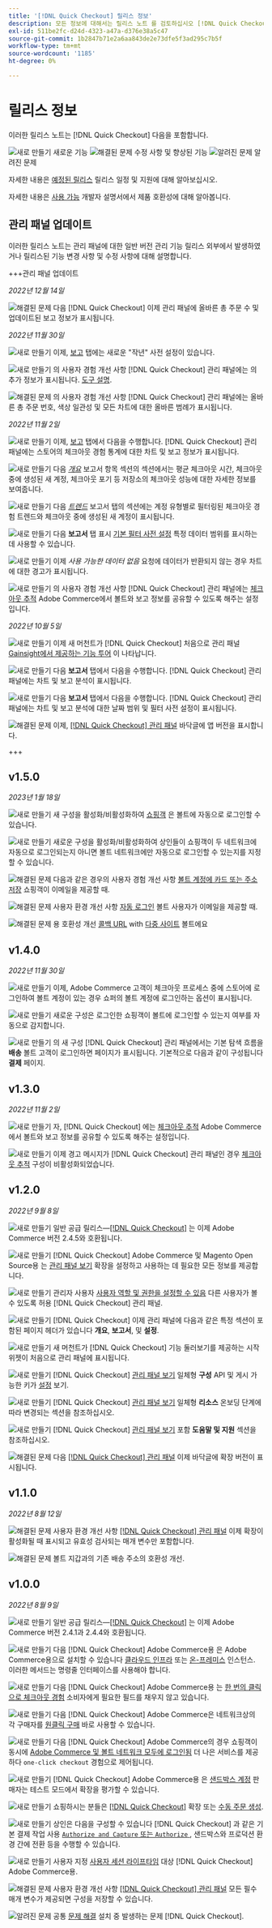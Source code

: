 ```yaml
---
title: '[!DNL Quick Checkout] 릴리스 정보'
description: 모든 정보에 대해서는 릴리스 노트 를 검토하십시오 [!DNL Quick Checkout] 릴리스.
exl-id: 511be2fc-d24d-4323-a47a-d376e38a5c47
source-git-commit: 1b2847b71e2a6aa843de2e73dfe5f3ad295c7b5f
workflow-type: tm+mt
source-wordcount: '1185'
ht-degree: 0%

---
```


# 릴리스 정보

이러한 릴리스 노트는 [!DNL Quick Checkout] 다음을 포함합니다.

![새로 만들기](../assets/new.svg) 새로운 기능
![해결된 문제](../assets/fix.svg) 수정 사항 및 향상된 기능
![알려진 문제](../assets/bug.svg) 알려진 문제

자세한 내용은 [예정된 릴리스](https://devdocs.magento.com/release/) 릴리스 일정 및 지원에 대해 알아보십시오.

자세한 내용은 [사용 가능](https://devdocs.magento.com/release/availability.html) 개발자 설명서에서 제품 호환성에 대해 알아봅니다.

## 관리 패널 업데이트

이러한 릴리스 노트는 관리 패널에 대한 일반 버전 관리 기능 릴리스 외부에서 발생하였거나 릴리스된 기능 변경 사항 및 수정 사항에 대해 설명합니다.

+++관리 패널 업데이트

_2022년 12월 14일_

![해결된 문제](../assets/fix.svg)<!-- Issue BOLT-524 --> 다음 [!DNL Quick Checkout] 이제 관리 패널에 올바른 총 주문 수 및 업데이트된 보고 정보가 표시됩니다.

_2022년 11월 30일_

![새로 만들기](../assets/new.svg)<!-- Issue BOLT-502 --> 이제, [보고](https://experienceleague.adobe.com/docs/commerce-merchant-services/quick-checkout/getting-started/quick-checkout-reporting/reports.html) 탭에는 새로운 &quot;작년&quot; 사전 설정이 있습니다.

![새로 만들기](../assets/new.svg)<!-- Issue BOLT-471 --> 의 사용자 경험 개선 사항 [!DNL Quick Checkout] 관리 패널에는 의 추가 정보가 표시됩니다. [도구 설명](https://experienceleague.adobe.com/docs/commerce-merchant-services/quick-checkout/getting-started/quick-checkout-reporting/reports.html).

![해결된 문제](../assets/fix.svg)<!-- Issue BOLT-514 --> 의 사용자 경험 개선 사항 [!DNL Quick Checkout] 관리 패널에는 올바른 총 주문 번호, 색상 일관성 및 모든 차트에 대한 올바른 범례가 표시됩니다.

_2022년 11월 2일_

![새로 만들기](../assets/new.svg)<!-- Issue BOLT-293 --> 이제, [보고](https://experienceleague.adobe.com/docs/commerce-merchant-services/quick-checkout/getting-started/quick-checkout-reporting/reports.html) 탭에서 다음을 수행합니다. [!DNL Quick Checkout] 관리 패널에는 스토어의 체크아웃 경험 통계에 대한 차트 및 보고 정보가 표시됩니다.

![새로 만들기](../assets/new.svg)<!-- Issue BOLT-422 --> 다음 [_개요_](https://experienceleague.adobe.com/docs/commerce-merchant-services/quick-checkout/getting-started/quick-checkout-reporting/reports.html#reports-overview) 보고서 항목 섹션의 섹션에서는 평균 체크아웃 시간, 체크아웃 중에 생성된 새 계정, 체크아웃 포기 등 저장소의 체크아웃 성능에 대한 자세한 정보를 보여줍니다.

![새로 만들기](../assets/new.svg)<!-- Issue BOLT-423 --> 다음 [_트렌드_](https://experienceleague.adobe.com/docs/commerce-merchant-services/quick-checkout/getting-started/quick-checkout-reporting/reports.html#reports-trends) 보고서 탭의 섹션에는 계정 유형별로 필터링된 체크아웃 경험 트렌드와 체크아웃 중에 생성된 새 계정이 표시됩니다.

![새로 만들기](../assets/new.svg)<!-- Issue BOLT-439 --> 다음 **보고서** 탭 표시 [기본 필터 사전 설정](https://experienceleague.adobe.com/docs/commerce-merchant-services/quick-checkout/getting-started/quick-checkout-reporting/reports.html#filter-data) 특정 데이터 범위를 표시하는 데 사용할 수 있습니다.

![새로 만들기](../assets/new.svg)<!-- Issue BOLT-433 --> 이제 _사용 가능한 데이터 없음_ 요청에 데이터가 반환되지 않는 경우 차트에 대한 경고가 표시됩니다.

![새로 만들기](../assets/new.svg)<!-- Issue BOLT-473 --> 의 사용자 경험 개선 사항 [!DNL Quick Checkout] 관리 패널에는 [체크아웃 추적](https://experienceleague.adobe.com/docs/commerce-merchant-services/quick-checkout/getting-started/settings-quick-checkout.html#service-settings) Adobe Commerce에서 볼트와 보고 정보를 공유할 수 있도록 해주는 설정입니다.

_2022년 10월 5일_

![새로 만들기](../assets/new.svg)<!-- Issue BOLT-379 --> 이제 새 머천트가 [!DNL Quick Checkout] 처음으로 관리 패널 [Gainsight에서 제공하는 기능 투어](https://experienceleague.adobe.com/docs/commerce-merchant-services/quick-checkout/getting-started/onboarding.html) 이 나타납니다.

![새로 만들기](../assets/new.svg)<!-- Issue BOLT-377 --> 다음 **보고서** 탭에서 다음을 수행합니다. [!DNL Quick Checkout] 관리 패널에는 차트 및 보고 분석이 표시됩니다.

![새로 만들기](../assets/new.svg)<!-- Issue BOLT-377 --> 다음 **보고서** 탭에서 다음을 수행합니다. [!DNL Quick Checkout] 관리 패널에는 차트 및 보고 분석에 대한 날짜 범위 및 필터 사전 설정이 표시됩니다.

![해결된 문제](../assets/fix.svg)<!-- Issue BOLT-369 --> 이제, [[!DNL Quick Checkout] 관리 패널](https://experienceleague.adobe.com/docs/commerce-merchant-services/quick-checkout/getting-started/onboarding.html#enable-extension) 바닥글에 앱 버전을 표시합니다.

+++

## v1.5.0

_2023년 1월 18일_

![새로 만들기](../assets/new.svg)<!-- Issue BOLT-522 --> 새 구성을 활성화/비활성화하여 [쇼핑객](https://experienceleague.adobe.com/docs/commerce-merchant-services/quick-checkout/manage-checkout/checkout-options/checkout-adobe-commerce.html) 은 볼트에 자동으로 로그인할 수 있습니다.

![새로 만들기](../assets/new.svg)<!-- Issue BOLT-523 --> 새로운 구성을 활성화/비활성화하여 상인들이 쇼핑객이 두 네트워크에 자동으로 로그인되는지 아니면 볼트 네트워크에만 자동으로 로그인할 수 있는지를 지정할 수 있습니다.

![해결된 문제](../assets/fix.svg)<!-- Issue BOLT-542 --> 다음과 같은 경우의 사용자 경험 개선 사항 [볼트 계정에 카드 또는 주소 저장](https://experienceleague.adobe.com/docs/commerce-merchant-services/quick-checkout/getting-started/onboarding.html) 쇼핑객이 이메일을 제공할 때.

![해결된 문제](../assets/fix.svg)<!-- Issue BOLT-550 --> 사용자 환경 개선 사항 [자동 로그인](https://experienceleague.adobe.com/docs/commerce-merchant-services/quick-checkout/getting-started/onboarding.html#configure-service-settings) 볼트 사용자가 이메일을 제공할 때.

![해결된 문제](../assets/fix.svg)<!-- Issue BOLT-544 --> 용 호환성 개선 [콜백 URL](https://experienceleague.adobe.com/docs/commerce-merchant-services/quick-checkout/getting-started/onboarding.html#check-shopper-valid-account) with [다중 사이트](https://experienceleague.adobe.com/docs/commerce-operations/configuration-guide/multi-sites/ms-overview.html) 볼트에요

## v1.4.0

_2022년 11월 30일_

![새로 만들기](../assets/new.svg)<!-- Issue BOLT-513 --> 이제, Adobe Commerce 고객이 체크아웃 프로세스 중에 스토어에 로그인하여 볼트 계정이 있는 경우 쇼퍼의 볼트 계정에 로그인하는 옵션이 표시됩니다.

![새로 만들기](../assets/new.svg)<!-- Issue BOLT-512 --> 새로운 구성은 로그인한 쇼핑객이 볼트에 로그인할 수 있는지 여부를 자동으로 감지합니다.

![새로 만들기](../assets/new.svg)<!-- Issue BOLT-480 --> 의 새 구성 [!DNL Quick Checkout] 관리 패널에서는 기본 탐색 흐름을 **배송** 볼트 고객이 로그인하면 페이지가 표시됩니다. 기본적으로 다음과 같이 구성됩니다 **결제** 페이지.

## v1.3.0

_2022년 11월 2일_

![새로 만들기](../assets/new.svg)<!-- Issue BOLT-293 --> 자, [!DNL Quick Checkout] 에는 [체크아웃 추적](https://experienceleague.adobe.com/docs/commerce-merchant-services/quick-checkout/getting-started/settings-quick-checkout.html#service-settings) Adobe Commerce에서 볼트와 보고 정보를 공유할 수 있도록 해주는 설정입니다.

![새로 만들기](../assets/new.svg)<!-- Issue BOLT-461 --> 이제 경고 메시지가 [!DNL Quick Checkout] 관리 패널인 경우 [체크아웃 추적](https://experienceleague.adobe.com/docs/commerce-merchant-services/quick-checkout/getting-started/quick-checkout-reporting/reports.html) 구성이 비활성화되었습니다.

## v1.2.0

_2022년 9월 8일_

![새로 만들기](../assets/new.svg)<!-- Issue BOLT-341 --> 일반 공급 릴리스—[[!DNL Quick Checkout]](https://marketplace.magento.com/magento-quick-checkout.html) 는 이제 Adobe Commerce 버전 2.4.5와 호환됩니다.

![새로 만들기](../assets/new.svg)<!-- Issue BOLT-328 --> [!DNL Quick Checkout] Adobe Commerce 및 Magento Open Source용 는 [관리 패널 보기](https://experienceleague.adobe.com/docs/commerce-merchant-services/quick-checkout/getting-started/quick-checkout-admin-panel/admin-panel.html) 확장을 설정하고 사용하는 데 필요한 모든 정보를 제공합니다.

![새로 만들기](../assets/new.svg)<!-- Issue BOLT-364 --> 관리자 사용자 [사용자 역할 및 권한을 설정할 수 있음](https://experienceleague.adobe.com/docs/commerce-merchant-services/quick-checkout/getting-started/quick-checkout-admin-panel/user-roles-setup.html) 다른 사용자가 볼 수 있도록 허용 [!DNL Quick Checkout] 관리 패널.

![새로 만들기](../assets/new.svg)<!-- Issue BOLT-377 --> [!DNL Quick Checkout] 이제 관리 패널에 다음과 같은 특정 섹션이 포함된 페이지 헤더가 있습니다 **개요**, **보고서**, 및 **설정**.

![새로 만들기](../assets/new.svg)<!-- Issue BOLT-379 --> 새 머천트가 [!DNL Quick Checkout] 기능 둘러보기를 제공하는 시작 위젯이 처음으로 관리 패널에 표시됩니다.

![새로 만들기](../assets/new.svg)<!-- Issue BOLT-378 --> [!DNL Quick Checkout] [관리 패널 보기](https://experienceleague.adobe.com/docs/commerce-merchant-services/quick-checkout/getting-started/quick-checkout-admin-panel/admin-panel.html) 일체형 **구성** API 및 게시 가능한 키가 [설정](https://experienceleague.adobe.com/docs/commerce-merchant-services/quick-checkout/getting-started/onboarding.html#enable-extension) 보기.

![새로 만들기](../assets/new.svg)<!-- Issue BOLT-380 --> [!DNL Quick Checkout] [관리 패널 보기](https://experienceleague.adobe.com/docs/commerce-merchant-services/quick-checkout/getting-started/quick-checkout-admin-panel/admin-panel.html) 일체형 **리소스** 온보딩 단계에 따라 변경되는 섹션을 참조하십시오.

![새로 만들기](../assets/new.svg)<!-- Issue BOLT-381 --> [!DNL Quick Checkout] [관리 패널 보기](https://experienceleague.adobe.com/docs/commerce-merchant-services/quick-checkout/getting-started/quick-checkout-admin-panel/admin-panel.html) 포함 **도움말 및 지원** 섹션을 참조하십시오.

![해결된 문제](../assets/fix.svg)<!-- Issue BOLT-369 --> 다음 [[!DNL Quick Checkout] 관리 패널](https://experienceleague.adobe.com/docs/commerce-merchant-services/quick-checkout/getting-started/onboarding.html#enable-extension) 이제 바닥글에 확장 버전이 표시됩니다.

## v1.1.0

_2022년 8월 12일_

![해결된 문제](../assets/fix.svg)<!-- Issue BOLT-375 --> 사용자 환경 개선 사항 [[!DNL Quick Checkout] 관리 패널](https://experienceleague.adobe.com/docs/commerce-merchant-services/quick-checkout/getting-started/onboarding.html#enable-extension) 이제 확장이 활성화될 때 표시되고 유효성 검사되는 매개 변수만 포함합니다.

![해결된 문제](../assets/fix.svg)<!-- Issue BOLT-349 --> 볼트 지갑과의 기존 배송 주소의 호환성 개선.

## v1.0.0

_2022년 8월 9일_

![새로 만들기](../assets/new.svg)<!-- Issue BOLT-341 --> 일반 공급 릴리스—[[!DNL Quick Checkout]](https://marketplace.magento.com/magento-quick-checkout.html) 는 이제 Adobe Commerce 버전 2.4.1과 2.4.4와 호환됩니다.

![새로 만들기](../assets/new.svg)<!-- Issue BOLT-340 --> 다음 [!DNL Quick Checkout] Adobe Commerce용 은 Adobe Commerce용으로 설치할 수 있습니다 [클라우드 인프라](install.md#adobe-commerce-on-cloud-infrastructure) 또는 [온-프레미스](install.md#on-premises) 인스턴스. 이러한 메서드는 명령줄 인터페이스를 사용해야 합니다.

![새로 만들기](../assets/new.svg)<!-- Issue BOLT-1 --> 다음 [!DNL Quick Checkout] Adobe Commerce용 는 [한 번의 클릭으로 체크아웃 경험](overview.md) 소비자에게 필요한 필드를 채우지 않고 있습니다.

![새로 만들기](../assets/new.svg)<!-- Issue BOLT-1 --> 다음 [!DNL Quick Checkout] Adobe Commerce은 네트워크상의 각 구매자를 [원클릭 구매](checkout-flow.md) 바로 사용할 수 있습니다.

![새로 만들기](../assets/new.svg)<!-- Issue BOLT-1 --> 다음 [!DNL Quick Checkout] Adobe Commerce의 경우 쇼핑객이 동시에 [Adobe Commerce 및 볼트 네트워크 모두에 로그인됨](checkout-flow.md/#quick-checkout-use-cases) 더 나은 서비스를 제공하다 `one-click checkout` 경험으로 제어됩니다.

![새로 만들기](../assets/new.svg)<!-- Issue BOLT-218 --> [!DNL Quick Checkout] Adobe Commerce용 은 [샌드박스 계정](testing.md#testing-in-sandbox) 판매자는 테스트 모드에서 확장을 평가할 수 있습니다.

![새로 만들기](../assets/new.svg)<!-- Issue BOLT-780 --> 쇼핑하시는 분들은 [[!DNL Quick Checkout]](checkout-page.md) 확장 또는 [수동 주문 생성](create-order-admin.md).

![새로 만들기](../assets/new.svg)<!-- Issue BOLT-666 --> 상인은 다음을 구성할 수 있습니다 [!DNL Quick Checkout] 과 같은 기본 결제 작업 사용 [`Authorize and Capture` 또는 `Authorize` ](onboarding.md#complete-admin-configuration), 샌드박스와 프로덕션 환경 간에 전환 등을 수행할 수 있습니다.

![새로 만들기](../assets/new.svg)<!-- Issue BOLT-288 --> 사용자 지정 [사용자 세션 라이프타임](user-session-lifetime.md) 대상 [!DNL Quick Checkout] Adobe Commerce용.

![해결된 문제](../assets/fix.svg)<!-- Issue BOLT-375 --> 사용자 환경 개선 사항 [[!DNL Quick Checkout] 관리 패널](https://experienceleague.adobe.com/docs/commerce-merchant-services/quick-checkout/getting-started/onboarding.html#enable-extension) 모든 필수 매개 변수가 제공되면 구성을 저장할 수 있습니다.

![알려진 문제](../assets/bug.svg)<!-- Issue BOLT-342 --> 공통 [문제 해결](https://experienceleague.adobe.com/docs/commerce-knowledge-base/kb/troubleshooting/miscellaneous/quick-checkout-issues.html) 설치 중 발생하는 문제 [!DNL Quick Checkout].

